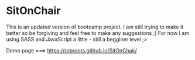 # SitOnChair

This is an updated version of bootcamp project.
I am still trying to make it better so be forgiving and feel free to make any suggestions ;)
For now I am using SASS and JavaScript a little - still a begginer level ;>

Demo page ===> https://robroots.github.io/SitOnChair/
